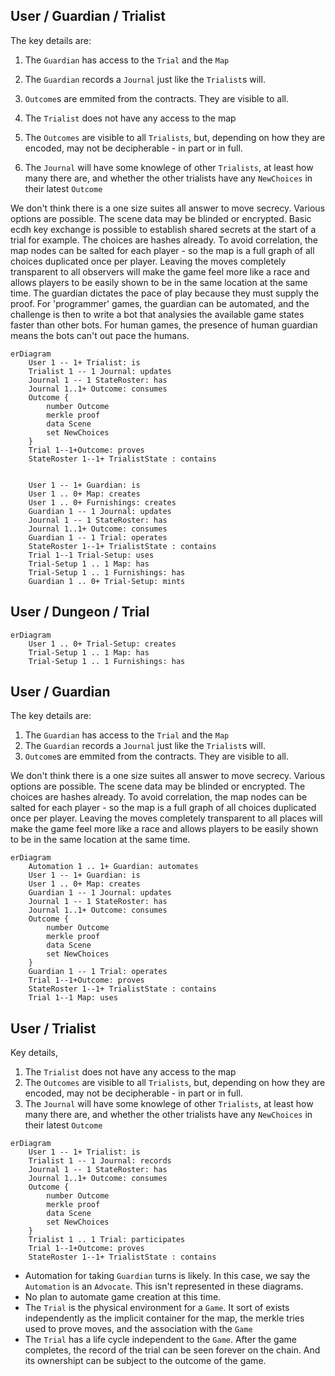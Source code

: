 ## User / Guardian / Trialist

The key details are:

1. The `Guardian` has access to the `Trial` and the `Map`
2. The `Guardian` records a `Journal` just like the `Trialist`s will.
3. `Outcome`s are emmited from the contracts. They are visible to all.

4. The `Trialist` does not have any access to the map
5. The `Outcomes` are visible to all `Trialists`, but, depending on how they are encoded, may not be decipherable - in part or in full.
6. The `Journal` will have some knowlege of other `Trialists`, at least how many there are, and whether the other trialists have any `NewChoices` in their latest `Outcome`

We don't think there is a one size suites all answer to move secrecy. Various options are possible. The scene data may be blinded or encrypted. Basic ecdh key exchange is possible to establish shared secrets at the start of a trial for example. The choices are hashes already. To avoid correlation, the map nodes can be salted for each player - so the map is a full graph of all choices duplicated once per player. Leaving the moves completely transparent to all observers will make the game feel more like a race and allows players to be easily shown to be in the same location at the same time. The guardian dictates the pace of play because they must supply the proof. For 'programmer' games, the guardian can be automated, and the challenge is then to write a bot that analysies the available game states faster than other bots. For human games, the presence of human guardian means the bots can't out pace the humans.

```mermaid
erDiagram
    User 1 -- 1+ Trialist: is
    Trialist 1 -- 1 Journal: updates
    Journal 1 -- 1 StateRoster: has
    Journal 1..1+ Outcome: consumes
    Outcome {
        number Outcome
        merkle proof
        data Scene
        set NewChoices
    }
    Trial 1--1+Outcome: proves
    StateRoster 1--1+ TrialistState : contains


    User 1 -- 1+ Guardian: is
    User 1 .. 0+ Map: creates
    User 1 .. 0+ Furnishings: creates
    Guardian 1 -- 1 Journal: updates
    Journal 1 -- 1 StateRoster: has
    Journal 1..1+ Outcome: consumes
    Guardian 1 -- 1 Trial: operates
    StateRoster 1--1+ TrialistState : contains
    Trial 1--1 Trial-Setup: uses
    Trial-Setup 1 .. 1 Map: has
    Trial-Setup 1 .. 1 Furnishings: has
    Guardian 1 .. 0+ Trial-Setup: mints

```

## User / Dungeon / Trial

```mermaid
erDiagram
    User 1 .. 0+ Trial-Setup: creates
    Trial-Setup 1 .. 1 Map: has
    Trial-Setup 1 .. 1 Furnishings: has

```

## User / Guardian

The key details are:

1. The `Guardian` has access to the `Trial` and the `Map`
2. The `Guardian` records a `Journal` just like the `Trialist`s will.
3. `Outcome`s are emmited from the contracts. They are visible to all.

We don't think there is a one size suites all answer to move secrecy. Various options are possible. The scene data may be blinded or encrypted. The choices are hashes already. To avoid correlation, the map nodes can be salted for each player - so the map is a full graph of all choices duplicated once per player. Leaving the moves completely transparent to all places will make the game feel more like a race and allows players to be easily shown to be in the same location at the same time.

```mermaid
erDiagram
    Automation 1 .. 1+ Guardian: automates
    User 1 -- 1+ Guardian: is
    User 1 .. 0+ Map: creates
    Guardian 1 -- 1 Journal: updates
    Journal 1 -- 1 StateRoster: has
    Journal 1..1+ Outcome: consumes
    Outcome {
        number Outcome
        merkle proof
        data Scene
        set NewChoices
    }
    Guardian 1 -- 1 Trial: operates
    Trial 1--1+Outcome: proves
    StateRoster 1--1+ TrialistState : contains
    Trial 1--1 Map: uses
```

## User / Trialist

Key details,

1. The `Trialist` does not have any access to the map
2. The `Outcomes` are visible to all `Trialists`, but, depending on how they are encoded, may not be decipherable - in part or in full.
3. The `Journal` will have some knowlege of other `Trialists`, at least how many there are, and whether the other trialists have any `NewChoices` in their latest `Outcome`

```mermaid
erDiagram
    User 1 -- 1+ Trialist: is
    Trialist 1 -- 1 Journal: records
    Journal 1 -- 1 StateRoster: has
    Journal 1..1+ Outcome: consumes
    Outcome {
        number Outcome
        merkle proof
        data Scene
        set NewChoices
    }
    Trialist 1 .. 1 Trial: participates
    Trial 1--1+Outcome: proves
    StateRoster 1--1+ TrialistState : contains
```

- Automation for taking `Guardian` turns is likely. In this case, we say the `Automation` is an `Advocate`. This isn't represented in these diagrams.
- No plan to automate game creation at this time.
- The `Trial` is the physical environment for a `Game`. It sort of exists independently as the implicit container for the map, the merkle tries used to prove moves, and the association with the `Game`
- The `Trial` has a life cycle independent to the `Game`. After the game completes, the record of the trial can be seen forever on the chain. And its ownershipt can be subject to the outcome of the game.
